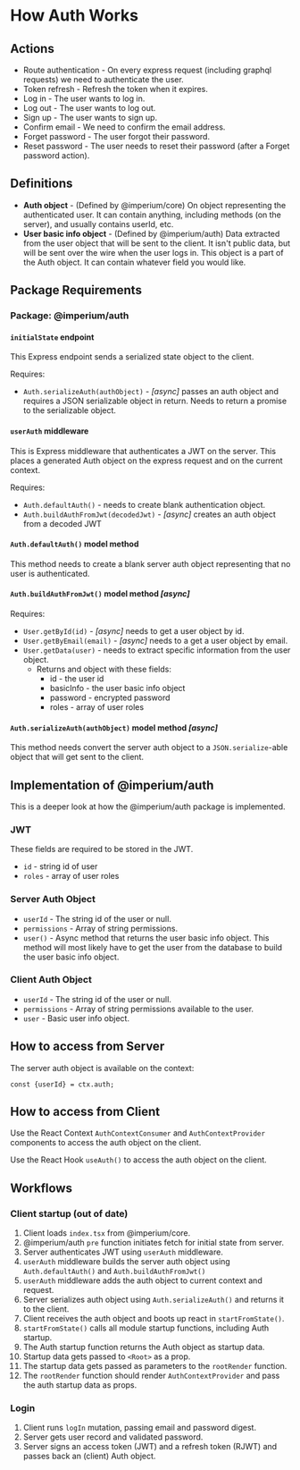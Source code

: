 # How Auth Works

## Actions
* Route authentication - On every express request (including graphql requests) we need to authenticate the user.
* Token refresh - Refresh the token when it expires.
* Log in - The user wants to log in.
* Log out - The user wants to log out.
* Sign up - The user wants to sign up.
* Confirm email - We need to confirm the email address.
* Forget password - The user forgot their password.
* Reset password - The user needs to reset their password (after a Forget password action).

## Definitions

* **Auth object** - (Defined by @imperium/core) On object representing the authenticated user. It can contain anything,
including methods (on the server), and usually contains userId, etc.
* **User basic info object** - (Defined by @imperium/auth) Data extracted from the user object that will be sent to the client.
It isn't public data, but will be sent over the wire when the user logs in. This object is a part
of the Auth object. It can contain whatever field you would like.

## Package Requirements

### Package: @imperium/auth

#### `initialState` endpoint
This Express endpoint sends a serialized state object to the client.

Requires:
* `Auth.serializeAuth(authObject)` - *[async]* passes an auth object and requires a JSON serializable
object in return. Needs to return a promise to the serializable object.

#### `userAuth` middleware
This is Express middleware that authenticates a JWT on the server.
This places a generated Auth object on the express request and on the current context.

Requires:
* `Auth.defaultAuth()` - needs to create blank authentication object.
* `Auth.buildAuthFromJwt(decodedJwt)` - *[async]* creates an auth object from a decoded JWT

#### `Auth.defaultAuth()` model method
This method needs to create a blank server auth object representing that no user is authenticated.

#### `Auth.buildAuthFromJwt()` model method *[async]*
Requires:
* `User.getById(id)` - *[async]* needs to get a user object by id.
* `User.getByEmail(email)` - *[async]* needs to a get a user object by email.
* `User.getData(user)` - needs to extract specific information from the user object.
  * Returns and object with these fields:
    * id - the user id
    * basicInfo - the user basic info object
    * password - encrypted password
    * roles - array of user roles

#### `Auth.serializeAuth(authObject)` model method *[async]*
This method needs convert the server auth object to a `JSON.serialize`-able object that will 
get sent to the client.

## Implementation of @imperium/auth
This is a deeper look at how the @imperium/auth package is implemented.

### JWT
These fields are required to be stored in the JWT.
* `id` - string id of user
* `roles` - array of user roles

### Server Auth Object
* `userId` - The string id of the user or null.
* `permissions` - Array of string permissions.
* `user()` - Async method that returns the user basic info object. This method will most likely have to
get the user from the database to build the user basic info object.

### Client Auth Object
* `userId` - The string id of the user or null.
* `permissions` - Array of string permissions available to the user.
* `user` - Basic user info object.

## How to access from Server
The server auth object is available on the context:

`const {userId} = ctx.auth;`

## How to access from Client
Use the React Context `AuthContextConsumer` and `AuthContextProvider` components to access
the auth object on the client.

Use the React Hook `useAuth()` to access the auth object on the client.

## Workflows

### Client startup (out of date) 
1. Client loads `index.tsx` from @imperium/core.
2. @imperium/auth `pre` function initiates fetch for initial state from server.
3. Server authenticates JWT using `userAuth` middleware.
4. `userAuth` middleware builds the server auth object using `Auth.defaultAuth()` and `Auth.buildAuthFromJwt()`
5. `userAuth` middleware adds the auth object to current context and request.
6. Server serializes auth object using `Auth.serializeAuth()` and returns it to the client.
7. Client receives the auth object and boots up react in `startFromState()`.
8. `startFromState()` calls all module startup functions, including Auth startup.
9. The Auth startup function returns the Auth object as startup data.
10. Startup data gets passed to `<Root>` as a prop.
11. The startup data gets passed as parameters to the `rootRender` function.
12. The `rootRender` function should render `AuthContextProvider` and pass the auth startup data as props.

### Login
1. Client runs `logIn` mutation, passing email and password digest.
2. Server gets user record and validated password.
3. Server signs an access token (JWT) and a refresh token (RJWT) and passes back an (client) Auth object.
